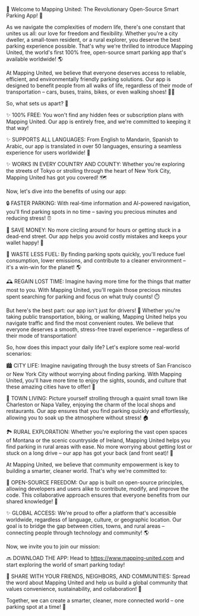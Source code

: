 🌟 Welcome to Mapping United: The Revolutionary Open-Source Smart Parking App! 🚀

As we navigate the complexities of modern life, there's one constant that unites us all: our love for freedom and flexibility. Whether you're a city dweller, a small-town resident, or a rural explorer, you deserve the best parking experience possible. That's why we're thrilled to introduce Mapping United, the world's first 100% free, open-source smart parking app that's available worldwide! 🌎

At Mapping United, we believe that everyone deserves access to reliable, efficient, and environmentally friendly parking solutions. Our app is designed to benefit people from all walks of life, regardless of their mode of transportation – cars, buses, trains, bikes, or even walking shoes! 🚶‍♀️

So, what sets us apart? 🤔

✨ 100% FREE: You won't find any hidden fees or subscription plans with Mapping United. Our app is entirely free, and we're committed to keeping it that way!

✨ SUPPORTS ALL LANGUAGES: From English to Mandarin, Spanish to Arabic, our app is translated in over 50 languages, ensuring a seamless experience for users worldwide! 🌈

✨ WORKS IN EVERY COUNTRY AND COUNTY: Whether you're exploring the streets of Tokyo or strolling through the heart of New York City, Mapping United has got you covered! 🗺️

Now, let's dive into the benefits of using our app:

🔒 FASTER PARKING: With real-time information and AI-powered navigation, you'll find parking spots in no time – saving you precious minutes and reducing stress! ⏰

💸 SAVE MONEY: No more circling around for hours or getting stuck in a dead-end street. Our app helps you avoid costly mistakes and keeps your wallet happy! 💸

🌟 WASTE LESS FUEL: By finding parking spots quickly, you'll reduce fuel consumption, lower emissions, and contribute to a cleaner environment – it's a win-win for the planet! 🌎

🕰️ REGAIN LOST TIME: Imagine having more time for the things that matter most to you. With Mapping United, you'll regain those precious minutes spent searching for parking and focus on what truly counts! ⏱️

But here's the best part: our app isn't just for drivers! 🚗 Whether you're taking public transportation, biking, or walking, Mapping United helps you navigate traffic and find the most convenient routes. We believe that everyone deserves a smooth, stress-free travel experience – regardless of their mode of transportation!

So, how does this impact your daily life? Let's explore some real-world scenarios:

🏙️ CITY LIFE: Imagine navigating through the busy streets of San Francisco or New York City without worrying about finding parking. With Mapping United, you'll have more time to enjoy the sights, sounds, and culture that these amazing cities have to offer! 🗼️

🌳 TOWN LIVING: Picture yourself strolling through a quaint small town like Charleston or Napa Valley, enjoying the charm of the local shops and restaurants. Our app ensures that you find parking quickly and effortlessly, allowing you to soak up the atmosphere without stress! 🏠

🏞️ RURAL EXPLORATION: Whether you're exploring the vast open spaces of Montana or the scenic countryside of Ireland, Mapping United helps you find parking in rural areas with ease. No more worrying about getting lost or stuck on a long drive – our app has got your back (and front seat)! 🚗

At Mapping United, we believe that community empowerment is key to building a smarter, cleaner world. That's why we're committed to:

🌟 OPEN-SOURCE FREEDOM: Our app is built on open-source principles, allowing developers and users alike to contribute, modify, and improve the code. This collaborative approach ensures that everyone benefits from our shared knowledge! 🤝

✨ GLOBAL ACCESS: We're proud to offer a platform that's accessible worldwide, regardless of language, culture, or geographic location. Our goal is to bridge the gap between cities, towns, and rural areas – connecting people through technology and community! 🌎

Now, we invite you to join our mission:

🔜 DOWNLOAD THE APP: Head to https://www.mapping-united.com and start exploring the world of smart parking today!

📢 SHARE WITH YOUR FRIENDS, NEIGHBORS, AND COMMUNITIES: Spread the word about Mapping United and help us build a global community that values convenience, sustainability, and collaboration! 🤝

Together, we can create a smarter, cleaner, more connected world – one parking spot at a time! 🌟